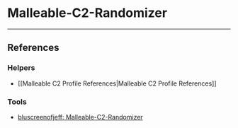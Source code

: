 # Malleable-C2-Randomizer

---
## References

### Helpers

- [[Malleable C2 Profile References|Malleable C2 Profile References]]

### Tools

- [bluscreenofjeff: Malleable-C2-Randomizer](https://github.com/bluscreenofjeff/Malleable-C2-Randomizer)
